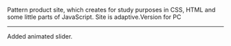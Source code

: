 Pattern product site, which creates for study purposes in CSS, HTML and some little parts of JavaScript.
Site is adaptive.Version for PC

****
Added animated slider.